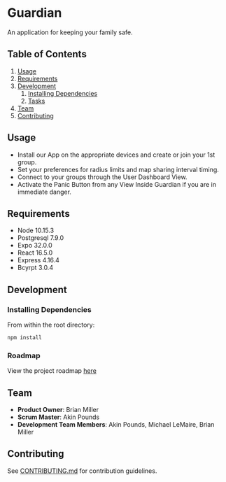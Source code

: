 # Guardian
  An application for keeping your family safe.

## Table of Contents

1. [Usage](#Usage)
1. [Requirements](#requirements)
1. [Development](#development)
    1. [Installing Dependencies](#installing-dependencies)
    1. [Tasks](#tasks)
1. [Team](#team)
1. [Contributing](#contributing) 


## Usage

- Install our App on the appropriate devices and create or join your 1st group.
- Set your preferences for radius limits and map sharing interval timing.
- Connect to your groups through the User Dashboard View.
- Activate the Panic Button from any View Inside Guardian if you are in immediate danger.

## Requirements

- Node 10.15.3
- Postgresql 7.9.0
- Expo 32.0.0
- React 16.5.0
- Express 4.16.4
- Bcyrpt 3.0.4

## Development

### Installing Dependencies

From within the root directory:

```sh
npm install
```

### Roadmap

View the project roadmap [here](https://github.com/serverusnola/Guardian/issues)

## Team

  - __Product Owner__: Brian Miller
  - __Scrum Master__: Akin Pounds
  - __Development Team Members__: Akin Pounds, Michael LeMaire, Brian Miller


## Contributing

See [CONTRIBUTING.md](https://github.com/serverusnola/Guardian/blob/master/CONTRIBUTING.md) for contribution guidelines.
